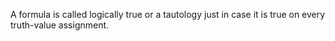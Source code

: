 
A formula is called logically true or a tautology just in case it is true on every truth-value assignment.
